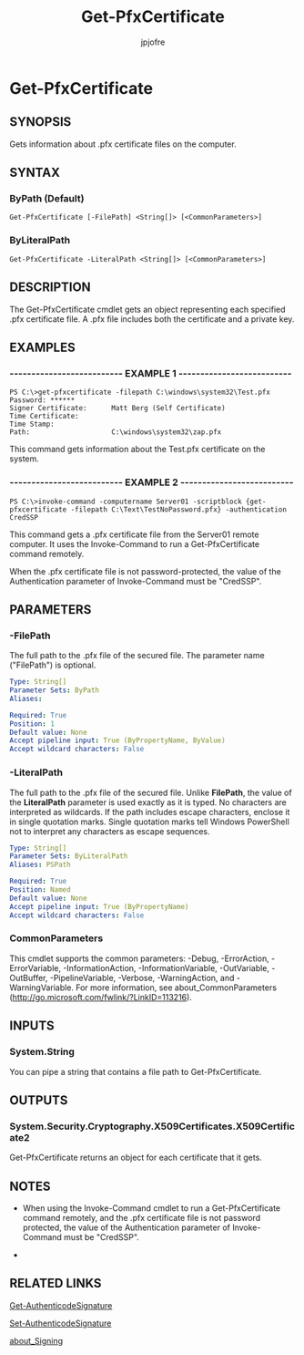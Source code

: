 ﻿---
author: jpjofre
description: 
external help file: Microsoft.PowerShell.Security.dll-Help.xml
keywords: powershell, cmdlet
manager: carolz
ms.date: 2016-09-27
ms.prod: powershell
ms.technology: powershell
ms.topic: reference
online version: http://go.microsoft.com/fwlink/p/?linkid=293938
schema: 2.0.0
title: Get-PfxCertificate
---

# Get-PfxCertificate

## SYNOPSIS
Gets information about .pfx certificate files on the computer.

## SYNTAX

### ByPath (Default)
```
Get-PfxCertificate [-FilePath] <String[]> [<CommonParameters>]
```

### ByLiteralPath
```
Get-PfxCertificate -LiteralPath <String[]> [<CommonParameters>]
```

## DESCRIPTION
The Get-PfxCertificate cmdlet gets an object representing each specified .pfx certificate file.
A .pfx file includes both the certificate and a private key.

## EXAMPLES

### -------------------------- EXAMPLE 1 --------------------------
```
PS C:\>get-pfxcertificate -filepath C:\windows\system32\Test.pfx
Password: ******
Signer Certificate:      Matt Berg (Self Certificate)
Time Certificate:
Time Stamp:
Path:                    C:\windows\system32\zap.pfx
```

This command gets information about the Test.pfx certificate on the system.

### -------------------------- EXAMPLE 2 --------------------------
```
PS C:\>invoke-command -computername Server01 -scriptblock {get-pfxcertificate -filepath C:\Text\TestNoPassword.pfx} -authentication CredSSP
```

This command gets a .pfx certificate file from the Server01 remote computer.
It uses the Invoke-Command to run a Get-PfxCertificate command remotely.

When the .pfx certificate file is not password-protected, the value of the Authentication parameter of Invoke-Command must be "CredSSP".

## PARAMETERS

### -FilePath
The full path to the .pfx file of the secured file.
The parameter name ("FilePath") is optional.

```yaml
Type: String[]
Parameter Sets: ByPath
Aliases: 

Required: True
Position: 1
Default value: None
Accept pipeline input: True (ByPropertyName, ByValue)
Accept wildcard characters: False
```

### -LiteralPath
The full path to the .pfx file of the secured file.
Unlike **FilePath**, the value of the **LiteralPath** parameter is used exactly as it is typed.
No characters are interpreted as wildcards.
If the path includes escape characters, enclose it in single quotation marks.
Single quotation marks tell Windows PowerShell not to interpret any characters as escape sequences.

```yaml
Type: String[]
Parameter Sets: ByLiteralPath
Aliases: PSPath

Required: True
Position: Named
Default value: None
Accept pipeline input: True (ByPropertyName)
Accept wildcard characters: False
```

### CommonParameters
This cmdlet supports the common parameters: -Debug, -ErrorAction, -ErrorVariable, -InformationAction, -InformationVariable, -OutVariable, -OutBuffer, -PipelineVariable, -Verbose, -WarningAction, and -WarningVariable. For more information, see about_CommonParameters (http://go.microsoft.com/fwlink/?LinkID=113216).

## INPUTS

### System.String
You can pipe a string that contains a file path to Get-PfxCertificate.

## OUTPUTS

### System.Security.Cryptography.X509Certificates.X509Certificate2
Get-PfxCertificate returns an object for each certificate that it gets.

## NOTES
* When using the Invoke-Command cmdlet to run a Get-PfxCertificate command remotely, and the .pfx certificate file is not password protected, the value of the Authentication parameter of Invoke-Command must be "CredSSP".

*

## RELATED LINKS

[Get-AuthenticodeSignature](Get-AuthenticodeSignature.md)

[Set-AuthenticodeSignature](Set-AuthenticodeSignature.md)

[about_Signing](../Microsoft.PowerShell.Core/About/about_Signing.md)

